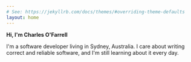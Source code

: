```yaml
---
# See: https://jekyllrb.com/docs/themes/#overriding-theme-defaults
layout: home
---
```


**Hi, I'm Charles O'Farrell**

I'm a software developer living in Sydney, Australia.
I care about writing correct and reliable software, and I'm still learning
about it every day.
